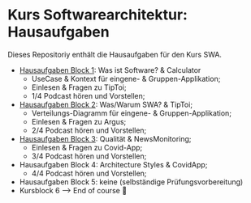 # Kurs Softwarearchitektur: Hausaufgaben
Dieses Repositoriy enthält die Hausaufgaben für den Kurs SWA.

- [Hausaufgaben Block 1](/block1.md): Was ist Software? & Calculator
  - UseCase & Kontext für eingene- & Gruppen-Applikation;
  - Einlesen & Fragen zu TipToi;
  - 1/4 Podcast hören und Vorstellen;
- [Hausaufgaben Block 2](/block2.md): Was/Warum SWA? & TipToi; 
  - Verteilungs-Diagramm für eingene- & Gruppen-Applikation;
  - Einlesen & Fragen zu Argus;
  - 2/4 Podcast hören und Vorstellen;
- [Hausaufgaben Block 3](/block3.md): Qualität & NewsMonitoring;
  - Einlesen & Fragen zu Covid-App;
  - 3/4 Podcast hören und Vorstellen;
- Hausaufgaben Block 4: Architecture Styles & CovidApp;
  - 4/4 Podcast hören und Vorstellen;
- Hausaufgaben Block 5: keine (selbständige Prüfungsvorbereitung)
- Kursblock 6 --> End of course :partying_face:
